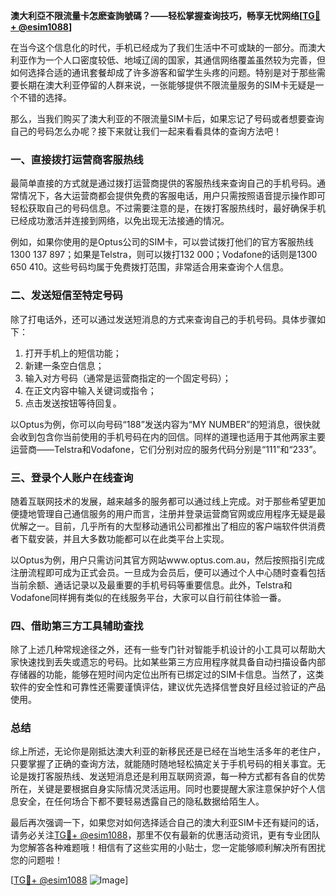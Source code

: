 **澳大利亞不限流量卡怎麽查詢號碼？——轻松掌握查询技巧，畅享无忧网络[[TG💪+ @esim1088](https://t.me/s/esim1088)]**

在当今这个信息化的时代，手机已经成为了我们生活中不可或缺的一部分。而澳大利亚作为一个人口密度较低、地域辽阔的国家，其通信网络覆盖虽然较为完善，但如何选择合适的通讯套餐却成了许多游客和留学生头疼的问题。特别是对于那些需要长期在澳大利亚停留的人群来说，一张能够提供不限流量服务的SIM卡无疑是一个不错的选择。

那么，当我们购买了澳大利亚的不限流量SIM卡后，如果忘记了号码或者想要查询自己的号码怎么办呢？接下来就让我们一起来看看具体的查询方法吧！

### 一、直接拨打运营商客服热线

最简单直接的方式就是通过拨打运营商提供的客服热线来查询自己的手机号码。通常情况下，各大运营商都会提供免费的客服电话，用户只需按照语音提示操作即可轻松获取自己的号码信息。不过需要注意的是，在拨打客服热线时，最好确保手机已经成功激活并连接到网络，以免出现无法接通的情况。

例如，如果你使用的是Optus公司的SIM卡，可以尝试拨打他们的官方客服热线1300 137 897；如果是Telstra，则可以拨打132 000；Vodafone的话则是1300 650 410。这些号码均属于免费拨打范围，非常适合用来查询个人信息。

### 二、发送短信至特定号码

除了打电话外，还可以通过发送短消息的方式来查询自己的手机号码。具体步骤如下：

1. 打开手机上的短信功能；
2. 新建一条空白信息；
3. 输入对方号码（通常是运营商指定的一个固定号码）；
4. 在正文内容中输入关键词或指令；
5. 点击发送按钮等待回复。

以Optus为例，你可以向号码“188”发送内容为“MY NUMBER”的短消息，很快就会收到包含你当前使用的手机号码在内的回信。同样的道理也适用于其他两家主要运营商——Telstra和Vodafone，它们分别对应的服务代码分别是“111”和“233”。

### 三、登录个人账户在线查询

随着互联网技术的发展，越来越多的服务都可以通过线上完成。对于那些希望更加便捷地管理自己通信服务的用户而言，注册并登录运营商官网或应用程序无疑是最优解之一。目前，几乎所有的大型移动通讯公司都推出了相应的客户端软件供消费者下载安装，并且大多数功能都可以在此类平台上实现。

以Optus为例，用户只需访问其官方网站www.optus.com.au，然后按照指引完成注册流程即可成为正式会员。一旦成为会员后，便可以通过个人中心随时查看包括当前余额、通话记录以及最重要的手机号码等重要信息。此外，Telstra和Vodafone同样拥有类似的在线服务平台，大家可以自行前往体验一番。

### 四、借助第三方工具辅助查找

除了上述几种常规途径之外，还有一些专门针对智能手机设计的小工具可以帮助大家快速找到丢失或遗忘的号码。比如某些第三方应用程序就具备自动扫描设备内部存储器的功能，能够在短时间内定位出所有已绑定过的SIM卡信息。当然了，这类软件的安全性和可靠性还需要谨慎评估，建议优先选择信誉良好且经过验证的产品使用。

### 总结

综上所述，无论你是刚抵达澳大利亚的新移民还是已经在当地生活多年的老住户，只要掌握了正确的查询方法，就能随时随地轻松搞定关于手机号码的相关事宜。无论是拨打客服热线、发送短消息还是利用互联网资源，每一种方式都有各自的优势所在，关键是要根据自身实际情况灵活运用。同时也要提醒大家注意保护好个人信息安全，在任何场合下都不要轻易透露自己的隐私数据给陌生人。

最后再次强调一下，如果您对如何选择适合自己的澳大利亚SIM卡还有疑问的话，请务必关注[TG💪+ @esim1088](https://t.me/s/esim1088)，那里不仅有最新的优惠活动资讯，更有专业团队为您解答各种难题哦！相信有了这些实用的小贴士，您一定能够顺利解决所有困扰您的问题啦！

[[TG💪+ @esim1088](https://t.me/s/esim1088) ![Image](https://i.postimg.cc/4NQfJmqS/Snipaste-2025-05-13-00-14-12.png)]